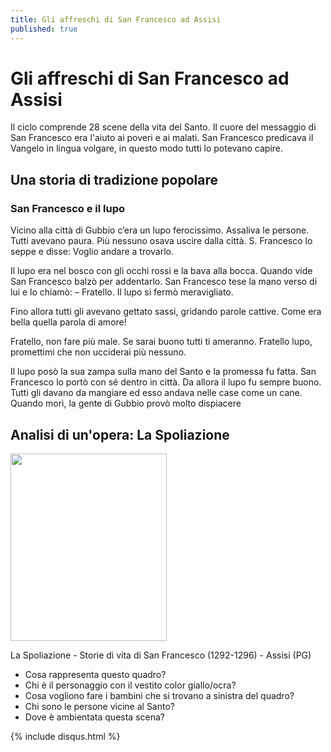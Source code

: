 ```yaml
---
title: Gli affreschi di San Francesco ad Assisi
published: true
---
```


# Gli affreschi di San Francesco ad Assisi

Il ciclo comprende 28 scene della vita del Santo. Il cuore del messaggio di San Francesco era l'aiuto ai poveri e ai malati. San Francesco predicava il Vangelo in lingua volgare, in questo modo tutti lo potevano capire.

## Una  storia di tradizione popolare

### San Francesco e il lupo

Vicino alla città di Gubbio c’era un lupo ferocissimo.
Assaliva le persone. Tutti avevano paura.
Più nessuno osava uscire dalla città.
S. Francesco lo seppe e disse:
Voglio andare a trovarlo.

Il lupo era nel bosco con gli occhi rossi e la bava alla bocca.
Quando vide San Francesco balzò per addentarlo.
San Francesco tese la mano verso di lui e lo chiamò: – Fratello.
Il lupo si fermò meravigliato.

Fino allora tutti gli avevano gettato sassi, gridando parole cattive.
Come era bella quella parola di amore!

Fratello, non fare più male. Se sarai buono tutti ti ameranno.
Fratello lupo, promettimi che non ucciderai più nessuno.

Il lupo posò la sua zampa sulla mano del Santo e la promessa fu fatta.
San Francesco lo portò con sé dentro in città. Da allora il lupo fu sempre buono.
Tutti gli davano da mangiare ed esso andava nelle case come un cane.
Quando morì, la gente di Gubbio provò molto dispiacere

## Analisi di un'opera: La Spoliazione

<img src="https://www.lavoce.it/wp-content/uploads/2013/09/rinuncia-alle-vesti.jpg"
                         width="250" height="300">
                         

La Spoliazione - Storie di vita di San Francesco (1292-1296) - Assisi (PG)


- Cosa rappresenta questo quadro?
- Chi è il personaggio con il vestito color giallo/ocra?
- Cosa vogliono fare i bambini che si trovano a sinistra del quadro?
- Chi sono le persone vicine al Santo?
- Dove è ambientata questa scena?




{% include disqus.html %}

